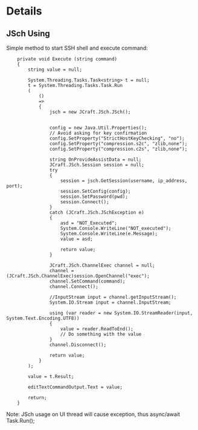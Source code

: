 # Details

## JSch Using

Simple method to start SSH shell and execute command:

        private void Execute (string command)
		{
			string value = null;

			System.Threading.Tasks.Task<string> t = null;
			t = System.Threading.Tasks.Task.Run
            (
            	()
            	=>
				{
					jsch = new JCraft.JSch.JSch();
		
				
					config = new Java.Util.Properties();
					// Avoid asking for key confirmation
					config.SetProperty("StrictHostKeyChecking", "no");
					config.SetProperty("compression.s2c", "zlib,none");
					config.SetProperty("compression.c2s", "zlib,none");

					string OnProvideAssistData = null;
					JCraft.JSch.Session session = null;
					try 
					{
						session = jsch.GetSession(username, ip_address, port);
						session.SetConfig(config);
						session.SetPassword(pwd);
						session.Connect();
					} 
					catch (JCraft.JSch.JSchException e) 
					{
						asd = "NOT_Executed";
						System.Console.WriteLine("NOT_executed");
						System.Console.WriteLine(e.Message);
						value = asd;

						return value;
					}          

					JCraft.JSch.ChannelExec channel = null;
					channel = (JCraft.JSch.ChannelExec)session.OpenChannel("exec");
					channel.SetCommand(command);
					channel.Connect();

					//InputStream input = channel.getInputStream();
					System.IO.Stream input = channel.InputStream;

					using (var reader = new System.IO.StreamReader(input, System.Text.Encoding.UTF8))
					{
						value = reader.ReadToEnd();
						// Do something with the value
					}
					channel.Disconnect();

					return value;
				}
			);

			value = t.Result;

			editTextCommandOutput.Text = value;

			return;
		}


Note: JSch usage on UI thread will cause exception, thus async/await Task.Run();
 

###

